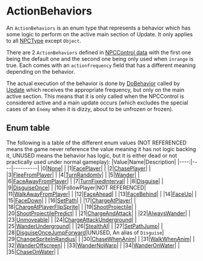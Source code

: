 # ActionBehaviors
An `ActionBehaviors` is an enum type that represents a behavior which has some logic to perform on the active main section of Update. It only applies to all [NPCType](NPCType.md) except `Object`.

There are 2 `ActionBehaviors` defined in [NPCControl data](../../TextAsset%20Data/Entity%20data.md#entitydata-directory) with the first one being the default one and the second one being only used when `inrange` is true. Each comes with an `actionfrequency` field that has a different meaning depending on the behavior.

The actual execution of the behavior is done by [DoBehavior](Notable%20methods/DoBehaviour.md) called by [Update](Update.md) which receives the appropriate frequency, but only on the main active section. This means that it is only called when the NPCControl is considered active and a main update occurs (which excludes the special cases of an `Enemy` when it is dizzy, about to be unfrozen or frozen).

## Enum table
The following is a table of the different enum values (NOT REFERENCED means the game never reference the value meaning it has not logic backing it, UNUSED means the behavior has logic, but it is either dead or not practically used under normal gameplay):
|Value|Name|Description|
|----:|----|----------|
|0|[None](ActionBehaviors/None.md)| |
|1|[FacePlayer](ActionBehaviors/FacePlayer.md)| |
|2|[ChasePlayer](ActionBehaviors/ChasePlayer.md)| |
|3|[FleeFromPlayer](ActionBehaviors/FleeFromPlayer.md)| |
|4|[TurnRandomly](ActionBehaviors/TurnRandomly.md)| |
|5|[Wander](ActionBehaviors/Wander.md)| |
|6|[FaceAwayFromPlayer](ActionBehaviors/FaceAwayFromPlayer.md)| |
|7|[TurnFixedInterval](ActionBehaviors/TurnFixedInterval.md)| |
|8|[Disguise](ActionBehaviors/Disguise.md)| |
|9|[DisguiseOnce](ActionBehaviors/DisguiseOnce.md)| |
|10|FollowPlayer|NOT REFERENCED|
|11|[WalkAwayFromPlayer](ActionBehaviors/WalkAwayFromPlayer.md)| |
|12|[FaceAhead](ActionBehaviors/FaceAhead.md)| |
|13|[FaceBehind](ActionBehaviors/FaceBehind.md)| |
|14|[FaceUp](ActionBehaviors/FaceUp.md)| |
|15|[FaceDown](ActionBehaviors/FaceDown.md)| |
|16|[SetPath](ActionBehaviors/SetPath.md)| |
|17|[ChargeAtPlayer](ActionBehaviors/ChargeAtPlayer.md)| |
|18|[ChargeAtPlayerFlipSprite](ActionBehaviors/ChargeAtPlayerFlipSprite.md)| |
|19|[ShootProjectile](ActionBehaviors/ShootProjectile.md)| |
|20|[ShootProjectilePredict](ActionBehaviors/ShootProjectilePredict.md)| |
|21|[ChargeAndAttack](ActionBehaviors/ChargeAndAttack.md)| |
|22|[AlwaysWander](ActionBehaviors/AlwaysWander.md)| |
|23|[Unmoveable](ActionBehaviors/Unmoveable.md)| |
|24|[ChargeAttackUnderground](ActionBehaviors/ChargeAttackUnderground.md)| |
|25|[WanderUnderground](ActionBehaviors/WanderUnderground.md)| |
|26|[StealthAI](ActionBehaviors/StealthAI.md)| |
|27|[SetPathJump](ActionBehaviors/SetPathJump.md)| |
|28|[DisguiseOnceJumpForward](ActionBehaviors/DisguiseOnceJumpForward.md)|UNUSED, An alias of `Disguise`|
|29|[ChangeSpriteInRandius](ActionBehaviors/ChangeSpriteInRandius.md)| |
|30|[ChaseWhenAnim](ActionBehaviors/ChaseWhenAnim.md)| |
|31|[WalkWhenAnim](ActionBehaviors/WalkWhenAnim.md)| |
|32|[WanderOffscreen](ActionBehaviors/WanderOffscreen.md)| |
|33|[WanderNoWarp](ActionBehaviors/WanderNoWarp.md)| |
|34|[WanderOnWater](ActionBehaviors/WanderOnWater.md)| |
|35|[ChaseOnWater](ActionBehaviors/ChaseOnWater.md)| |